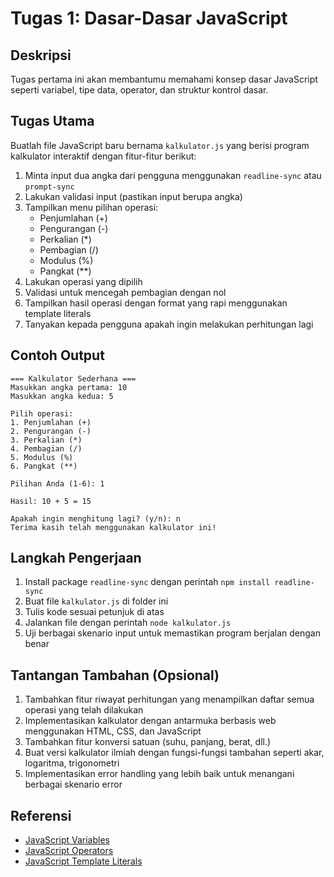 # Tugas 1: Dasar-Dasar JavaScript

## Deskripsi
Tugas pertama ini akan membantumu memahami konsep dasar JavaScript seperti variabel, tipe data, operator, dan struktur kontrol dasar.

## Tugas Utama
Buatlah file JavaScript baru bernama `kalkulator.js` yang berisi program kalkulator interaktif dengan fitur-fitur berikut:

1. Minta input dua angka dari pengguna menggunakan `readline-sync` atau `prompt-sync`
2. Lakukan validasi input (pastikan input berupa angka)
3. Tampilkan menu pilihan operasi:
   - Penjumlahan (+)
   - Pengurangan (-)
   - Perkalian (*)
   - Pembagian (/)
   - Modulus (%)
   - Pangkat (**)
4. Lakukan operasi yang dipilih
5. Validasi untuk mencegah pembagian dengan nol
6. Tampilkan hasil operasi dengan format yang rapi menggunakan template literals
7. Tanyakan kepada pengguna apakah ingin melakukan perhitungan lagi

## Contoh Output
```
=== Kalkulator Sederhana ===
Masukkan angka pertama: 10
Masukkan angka kedua: 5

Pilih operasi:
1. Penjumlahan (+)
2. Pengurangan (-)
3. Perkalian (*)
4. Pembagian (/)
5. Modulus (%)
6. Pangkat (**)

Pilihan Anda (1-6): 1

Hasil: 10 + 5 = 15

Apakah ingin menghitung lagi? (y/n): n
Terima kasih telah menggunakan kalkulator ini!
```

## Langkah Pengerjaan
1. Install package `readline-sync` dengan perintah `npm install readline-sync`
2. Buat file `kalkulator.js` di folder ini
3. Tulis kode sesuai petunjuk di atas
4. Jalankan file dengan perintah `node kalkulator.js`
5. Uji berbagai skenario input untuk memastikan program berjalan dengan benar

## Tantangan Tambahan (Opsional)
1. Tambahkan fitur riwayat perhitungan yang menampilkan daftar semua operasi yang telah dilakukan
2. Implementasikan kalkulator dengan antarmuka berbasis web menggunakan HTML, CSS, dan JavaScript
3. Tambahkan fitur konversi satuan (suhu, panjang, berat, dll.)
4. Buat versi kalkulator ilmiah dengan fungsi-fungsi tambahan seperti akar, logaritma, trigonometri
5. Implementasikan error handling yang lebih baik untuk menangani berbagai skenario error

## Referensi
- [JavaScript Variables](https://www.w3schools.com/js/js_variables.asp)
- [JavaScript Operators](https://www.w3schools.com/js/js_operators.asp)
- [JavaScript Template Literals](https://www.w3schools.com/js/js_string_templates.asp)
